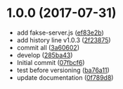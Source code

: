 <a name="1.0.0"></a>
# 1.0.0 (2017-07-31)

* add fakse-server.js ([ef83e2b](https://github.com/raidenz/faker-factory/commit/ef83e2b))
* add history line v1.0.3 ([2f23875](https://github.com/raidenz/faker-factory/commit/2f23875))
* commit all ([3a60602](https://github.com/raidenz/faker-factory/commit/3a60602))
* develop ([285ba43](https://github.com/raidenz/faker-factory/commit/285ba43))
* Initial commit ([07fbcf6](https://github.com/raidenz/faker-factory/commit/07fbcf6))
* test before versioning ([ba76a11](https://github.com/raidenz/faker-factory/commit/ba76a11))
* update documentation ([0f789d8](https://github.com/raidenz/faker-factory/commit/0f789d8))



